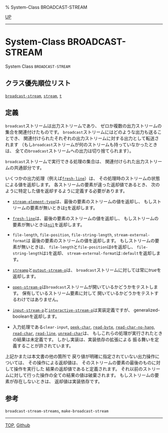 % System-Class BROADCAST-STREAM

[UP](21.2.html)  

---

# System-Class **BROADCAST-STREAM**


System Class `BROADCAST-STREAM`


## クラス優先順位リスト

[`broadcast-stream`](21.2.broadcast-stream.html),
[`stream`](21.2.stream.html),
[`t`](4.4.t-system-class.html)


## 定義

`broadcast`ストリームは出力ストリームであり、
ゼロか複数の出力ストリームの集合を関連付けたものです。
`broadcast`ストリームにはどのような出力も送ることでき、
関連付けられたそれぞれの出力ストリームに対する出力として転送されます
（もし`broadcast`ストリームが何のストリームも持っていなかったときは、
全ての`broadcast`ストリームへの出力は切り捨てられます）。

`broadcast`ストリームで実行できる処理の集合は、
関連付けられた出力ストリームの共通部分です。

いくつかの出力処理（例えば[`fresh-line`](21.2.terpri.html)）は、
その処理時のストリームの状態による値を返却します。
各ストリームの要素が違った返却値であるとき、
次のように特定した値を返却するように定義する必要があります。

- [`stream-element-type`](21.2.stream-element-type.html)は、最後の要素のストリームの値を返却し、
  もしストリームの要素が無いときは[`t`](5.3.t-variable.html)を返却します。

- [`fresh-line`](21.2.terpri.html)は、最後の要素のストリームの値を返却し、
  もしストリームの要素が無いときは[`nil`](5.3.nil-variable.html)を返却します。

- `file-length`, `file-position`,
  `file-string-length`, `stream-external-format`は
  最後の要素のストリームの値を返却します。
  もしストリームの要素が無いときは、
  `file-length`と`file-position`は`0`を返却し、
  `file-string-length`は`1`を返却、
  `stream-external-format`は`:default`を返却します。

- [`streamp`](21.2.streamp.html)と[`output-stream-p`](21.2.input-stream-p.html)は、
  `broadcast`ストリームに対しては常に*true*を返却します。

- [`open-stream-p`](21.2.open-stream-p.html)は`broadcast`ストリームが開いているかどうかをテストします。
  保有しているストリーム要素に対して
  開いているかどうかをテストするわけではありません。

- [`input-stream-p`](21.2.input-stream-p.html)と[`interactive-stream-p`](21.2.interactive-stream-p.html)は実装定義ですが、
  generalized-booleanを返却します。

- 入力処理である`clear-input`, [`peek-char`](21.2.peek-char.html), [`read-byte`](21.2.read-byte.html),
  [`read-char-no-hang`](21.2.read-char-no-hang.html), [`read-char`](21.2.read-char.html),
  [`read-line`](21.2.read-line.html), [`unread-char`](21.2.unread-char.html)は、
  もしこれらの処理が実行されたときの結果は未定義です。
  しかし実装は、実装依存の拡張による
  振る舞いを定義することが許されています。

上記かまたは本文書の他の箇所で
戻り値が明確に指定されていない出力操作については、
その操作による返却値は、
そのストリームの要素の最後のものに対して操作を実行した
結果の返却値であると定義されます。
それ以前のストリームに対して行った操作の全ての結果の値は破棄されます。
もしストリームの要素が存在しないときは、
返却値は実装依存です。


## 参考

`broadcast-stream-streams`,
`make-broadcast-stream`


---
[TOP](index.html),  [Github](https://github.com/nptcl/npt-japanese)

